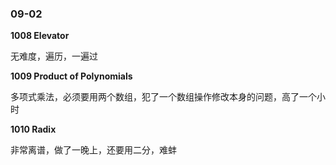 ### 09-02

**1008 Elevator**

无难度，遍历，一遍过

**1009 Product of Polynomials**

多项式乘法，必须要用两个数组，犯了一个数组操作修改本身的问题，高了一个小时

**1010 Radix**

非常离谱，做了一晚上，还要用二分，难蚌